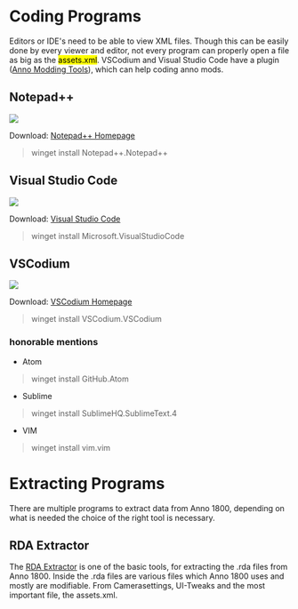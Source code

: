 # Coding Programs

Editors or IDE's need to be able to view XML files. Though this can be easily done by every viewer and editor, not every program can properly open a file as big as the <mark>assets.xml</mark>. VSCodium and Visual Studio Code have a plugin ([Anno Modding Tools](https://github.com/anno-mods/vscode-anno-modding-tools)), which can help coding anno mods.

## Notepad++

<img src="https://notepad-plus-plus.org/assets/images/notepad4ever.png">

Download: [Notepad++ Homepage](https://notepad-plus-plus.org/)
>winget install Notepad++.Notepad++

## Visual Studio Code

<img src="https://code.visualstudio.com/assets/home/home-screenshot-win-lg.png">

Download: [Visual Studio Code](https://code.visualstudio.com/)
>winget install Microsoft.VisualStudioCode

## VSCodium

<img src="https://vscodium.com/img/vscodium.png">

Download: [VSCodium Homepage](https://vscodium.com/)
>winget install VSCodium.VSCodium

### honorable mentions

- Atom 
>winget install GitHub.Atom
- Sublime
>winget install SublimeHQ.SublimeText.4
- VIM
>winget install vim.vim

# Extracting Programs

There are multiple programs to extract data from Anno 1800, depending on what is needed the choice of the right tool is necessary.

## RDA Extractor

The [RDA Extractor](https://github.com/lysannschlegel/RDAExplorer) is one of the basic tools, for extracting the .rda files from Anno 1800. Inside the .rda files are various files which Anno 1800 uses and mostly are modifiable. From Camerasettings, UI-Tweaks and the most important file, the assets.xml.